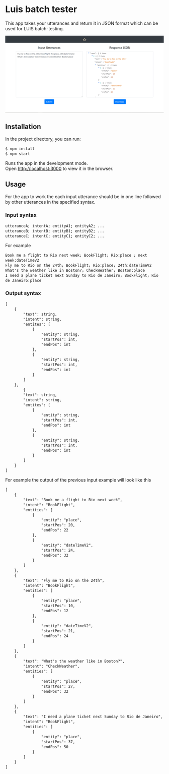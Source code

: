 # Luis batch tester

This app takes your utterances and return it in JSON format which can be used for LUIS batch-testing.

![ScreenShot](./public/ss.png)

## Installation

In the project directory, you can run:

```
$ npm install
$ npm start
```
Runs the app in the development mode.\
Open [http://localhost:3000](http://localhost:3000) to view it in the browser.

## Usage

For the app to work the each input utterance should be in one line followed by other utterances in the specified syntax.

### Input syntax

```
utteranceA; intentA; entityA1; entityA2; ... 
utteranceB; intentB; entityB1; entityB2; ... 
utteranceC; intentC; entityC1; entityC2; ... 
```

For example

```
Book me a flight to Rio next week; BookFlight; Rio:place ; next week:dateTimeV2
Fly me to Rio on the 24th; BookFlight; Rio:place; 24th:dateTimeV2
What's the weather like in Boston?; CheckWeather; Boston:place
I need a plane ticket next Sunday to Rio de Janeiro; BookFlight; Rio de Janeiro:place
```

### Output syntax

```
[
    {
        "text": string,
        "intent": string,
        "entites": [
            {
                "entity": string,
                "startPos": int,
                "endPos": int
            },
            {
                "entity": string,
                "startPos": int,
                "endPos": int
            }
        ]
    },
        {
        "text": string,
        "intent": string,
        "entites": [
            {
                "entity": string,
                "startPos": int,
                "endPos": int
            },
            {
                "entity": string,
                "startPos": int,
                "endPos": int
            }
        ]
    }
]
```

For example the output of the previous input example will look like this

```
[
    {
        "text": "Book me a flight to Rio next week",
        "intent": "BookFlight",
        "entities": [
            {
                "entity": "place",
                "startPos": 20,
                "endPos": 22
            },
            {
                "entity": "dateTimeV2",
                "startPos": 24,
                "endPos": 32
            }
        ]
    },
    {
        "text": "Fly me to Rio on the 24th",
        "intent": "BookFlight",
        "entities": [
            {
                "entity": "place",
                "startPos": 10,
                "endPos": 12
            },
            {
                "entity": "dateTimeV2",
                "startPos": 21,
                "endPos": 24
            }
        ]
    },
    {
        "text": "What's the weather like in Boston?",
        "intent": "CheckWeather",
        "entities": [
            {
                "entity": "place",
                "startPos": 27,
                "endPos": 32
            }
        ]
    },
    {
        "text": "I need a plane ticket next Sunday to Rio de Janeiro",
        "intent": "BookFlight",
        "entities": [
            {
                "entity": "place",
                "startPos": 37,
                "endPos": 50
            }
        ]
    }
]
```
